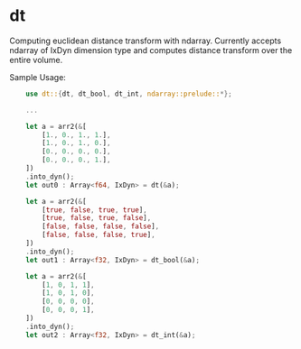 # dt

Computing euclidean distance transform with ndarray. Currently accepts ndarray of IxDyn dimension type and computes distance transform over the entire volume.

Sample Usage:
```rust
    use dt::{dt, dt_bool, dt_int, ndarray::prelude::*};

    ...

    let a = arr2(&[
        [1., 0., 1., 1.],
        [1., 0., 1., 0.],
        [0., 0., 0., 0.],
        [0., 0., 0., 1.],
    ])
    .into_dyn();
    let out0 : Array<f64, IxDyn> = dt(&a);

    let a = arr2(&[
        [true, false, true, true],
        [true, false, true, false],
        [false, false, false, false],
        [false, false, false, true],
    ])
    .into_dyn();
    let out1 : Array<f32, IxDyn> = dt_bool(&a);

    let a = arr2(&[
        [1, 0, 1, 1],
        [1, 0, 1, 0],
        [0, 0, 0, 0],
        [0, 0, 0, 1],
    ])
    .into_dyn();
    let out2 : Array<f32, IxDyn> = dt_int(&a);
```
